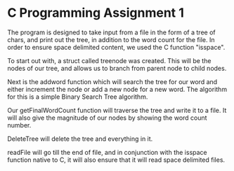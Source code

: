 # C Programming Assignment 1

The program is designed to take input from a file in the form of a tree of chars, and print out the tree, in addition to the word count for the file.  In order to ensure space delimited content, we used the C function "isspace".

To start out with, a struct called treenode was created.  This will be the nodes of our tree, and allows us to branch from parent node to child nodes.

Next is the addword function which will search the tree for our word and either increment the node or add a new node for a new word.  The algorithm for this is a simple Binary Search Tree algorithm.

Our getFinalWordCount function will traverse the tree and write it to a file.  It will also give the magnitude of our nodes by showing the word count number.

DeleteTree will delete the tree and everything in it.

readFile will go till the end of file, and in conjunction with the isspace function native to C, it will also ensure that it will read space delimited files.

